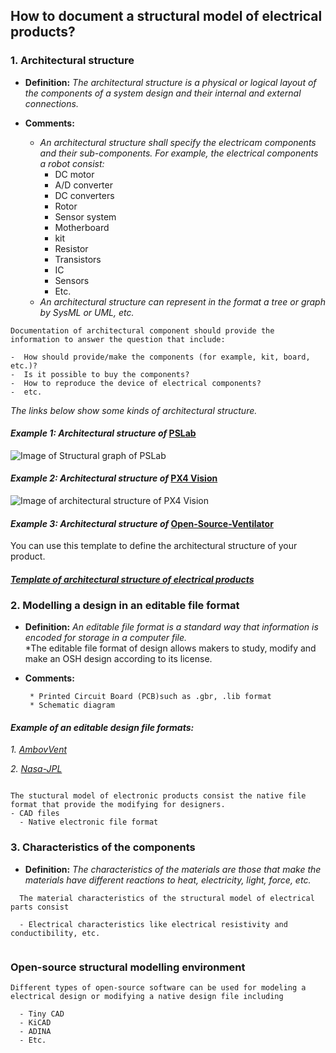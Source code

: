 ## **How to document a structural model of electrical products?**

 ### **1. Architectural structure**

- **Definition:** *The architectural structure is a physical or logical layout of the components of a system design and their internal and external connections.*

- **Comments:**

   - *An architectural structure shall specify the electricam components and their sub-components. For example, the electrical components a robot consist:*
     * DC motor
     * A/D converter
     * DC converters  
     * Rotor
     * Sensor system
     * Motherboard
     * kit
     * Resistor
     * Transistors
     * IC
     * Sensors
     * Etc.
  - *An architectural structure can represent in the format a tree or graph by SysML or UML, etc.*  

 ```
Documentation of architectural component should provide the information to answer the question that include:
 
 -  How should provide/make the components (for example, kit, board, etc.)?  
 -  Is it possible to buy the components?  
 -  How to reproduce the device of electrical components?
 -  etc. 
  ```

*The links below show some kinds of architectural structure.*

#### *Example 1: Architectural structure of* [PSLab](https://pslab.io/) 

![Image of Structural graph of PSLab](https://github.com/OPEN-NEXT/wp2.3_template/blob/main/Sources/Images/Structural_graph.png)

#### *Example 2: Architectural structure of* [PX4 Vision](https://wikifactory.com/+holybro/px4-vision) 

![Image of architectural structure of PX4 Vision](https://github.com/OPEN-NEXT/wp2.3_template/blob/main/Sources/Images/Architecture%20of%20electrical%20structural%20model.jpg)

#### *Example 3: Architectural structure of* [Open-Source-Ventilator](https://github.com/ermtl/Open-Source-Ventilator/blob/master/hardware/datasheets/A4988.pdf) 

You can use this template to define the architectural structure of your product.

#### *[Template of architectural structure of electrical products ](https://app.diagrams.net/#G1oI6ne1JC-2uzSOeJaEgVNyJSjEN41-Xh)*




### **2. Modelling a design in an editable file format**

- **Definition:** *An editable file format is a standard way that information is encoded for storage in a computer file.*  
*The editable file format of design allows makers to study, modify and make an OSH design according to its license. 

- **Comments:**



       * Printed Circuit Board (PCB)such as .gbr, .lib format 
       * Schematic diagram 
       
  

#### *Example of an editable design file formats:* 

*1. [AmbovVent](https://github.com/AmboVent-1690-108/AmboVent/tree/master/1-Electronics)*

*2. [Nasa-JPL](https://github.com/nasa-jpl/open-source-rover/tree/master/electrical/pcb/arduino_uno_sheild/gerbers/rev_b)*


  ```
  
  The stuctural model of electronic products consist the native file format that provide the modifying for designers.
  - CAD files
    - Native electronic file format
 
  ```

### **3. Characteristics of the components**

- **Definition:** *The characteristics of the materials are those that make the materials have different reactions to heat, electricity, light, force, etc.* 


```
  The material characteristics of the structural model of electrical parts consist
  
  - Electrical characteristics like electrical resistivity and conductibility, etc.
 
  ```
  
  
  ### **Open-source structural modelling environment**

```
Different types of open-source software can be used for modeling a electrical design or modifying a native design file including

  - Tiny CAD
  - KiCAD
  - ADINA
  - Etc.
  ```
